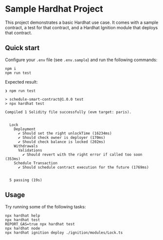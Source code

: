 # Sample Hardhat Project

This project demonstrates a basic Hardhat use case. It comes with a sample contract, a test for that contract, and a Hardhat Ignition module that deploys that contract.

## Quick start

Configure your `.env` file (see `.env.sample`) and run the following commands:

```shell
npm i
npm run test
```

Expected result:

```shell
❯ npm run test

> schedule-smart-contract@1.0.0 test
> npx hardhat test

Compiled 1 Solidity file successfully (evm target: paris).


  Lock
    Deployment
      ✔ Should set the right unlockTime (16234ms)
      ✔ Should check owner is deployer (170ms)
      ✔ Should check balance is locked (202ms)
    Withdrawals
      Validations
        ✔ Should revert with the right error if called too soon (353ms)
    Schedule Transaction
      ✔ Should schedule contract execution for the future (1769ms)


  5 passing (19s)
```

## Usage

Try running some of the following tasks:

```shell
npx hardhat help
npx hardhat test
REPORT_GAS=true npx hardhat test
npx hardhat node
npx hardhat ignition deploy ./ignition/modules/Lock.ts
```
